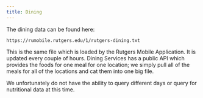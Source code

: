 ```yaml
---
title: Dining
---
```

The dining data can be found here:

    https://rumobile.rutgers.edu/1/rutgers-dining.txt

This is the same file which is loaded by the Rutgers Mobile Application.  It is
updated every couple of hours.  Dining Services has a public API which provides
the foods for one meal for one location; we simply pull all of the meals for all
of the locations and cat them into one big file.

We unfortunately do not have the ability to query different days or query for
nutritional data at this time.
